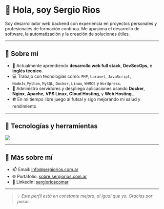 # 👋 Hola, soy Sergio Rios

Soy desarrollador web backend con experiencia en proyectos personales y profesionales de formación continua. Me apasiona el desarrollo de software, la automatización y la creación de soluciones útiles.

---

## 🚀 Sobre mí
- 🌱 Actualmente aprendiendo **desarrollo web full stack**, **DevSecOps**, e **inglés técnico**.
- 💻 Trabajo con tecnologías como: `PHP`, `Laravel`, `JavaScript`, `NodeJs`,`Python`, `MySQL`, `Docker`, `Linux`, `WHMCS` y `Wordpress`.
- 🔧 Administro servidores y despliego aplicaciones usando **Docker**, **Nginx**, **Apache**, **VPS Linux**, **Cloud Hosting**, y **Web Hosting**,.
- ⚽ En mi tiempo libre juego al futsal y sigo mejorando mi salud y rendimiento.

---

## 🧰 Tecnologías y herramientas
<img src="https://skillicons.dev/icons?i=php,laravel,symfony,js,nodejs,express,python,django,mysql,mongodb,git,github,docker,linux,nginx,react,vue,html,css,bootstrap,wordpress" />

---

## 📄 Más sobre mí

- 📫 Email: [info@sergiorios.com.ar](mailto:info@sergiorios.com.ar)
- 🌐 Portafolio: [sobre.sergiorios.com.ar](https://sobre.sergiorios.com.ar)
- 💼 LinkedIn: [sergiorioscomar](https://www.linkedin.com/in/sergiorioscomar/)

---

> 💡 *Este perfil está en constante mejora, al igual que yo. Gracias por pasar.*

